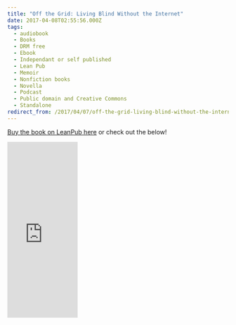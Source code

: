 ```yaml
---
title: "Off the Grid: Living Blind Without the Internet"
date: 2017-04-08T02:55:56.000Z
tags:
  - audiobook
  - Books
  - DRM free
  - Ebook
  - Independant or self published
  - Lean Pub
  - Memoir
  - Nonfiction books
  - Novella
  - Podcast
  - Public domain and Creative Commons
  - Standalone
redirect_from: /2017/04/07/off-the-grid-living-blind-without-the-internet
---
```


[Buy the book on LeanPub here](https://leanpub.com/otg/) or check out the below!

<iframe loading="lazy" width="160" height="400" src="https://leanpub.com/otg/embed" frameborder="0" allowtransparency="true"></iframe>
